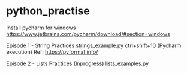 # python_practise

Install pycharm for windows 
https://www.jetbrains.com/pycharm/download/#section=windows

Episode 1 - String Practices
strings_example.py
ctrl+shift+10 (Pycharm execution)
Ref: https://pyformat.info/

Episode 2 - Lists Practices (Inprogress)
lists_examples.py



